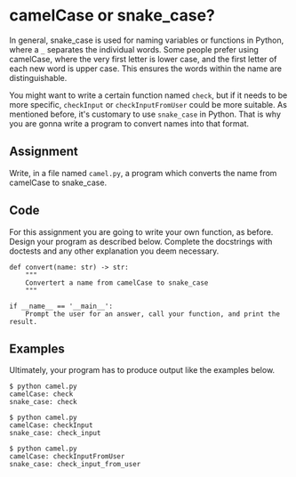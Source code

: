 # camelCase or snake_case?

In general, snake_case is used for naming variables or functions in Python, where a `_` separates the individual words. Some people prefer using camelCase, where the very first letter is lower case, and the first letter of each new word is upper case. This ensures the words within the name are distinguishable.

You might want to write a certain function named `check`, but if it needs to be more specific, `checkInput` or `checkInputFromUser` could be more suitable. As mentioned before, it's customary to use `snake_case` in Python. That is why you are gonna write a program to convert names into that format.


## Assignment

Write, in a file named `camel.py`, a program which converts the name from camelCase to snake_case.

## Code

For this assignment you are going to write your own function, as before. Design your program as described below. Complete the docstrings with doctests and any other explanation you deem necessary.

    def convert(name: str) -> str:
        """
        Convertert a name from camelCase to snake_case
        """

    if __name__ == '__main__':
        Prompt the user for an answer, call your function, and print the result.

## Examples

Ultimately, your program has to produce output like the examples below.

    $ python camel.py
    camelCase: check
    snake_case: check

    $ python camel.py
    camelCase: checkInput
    snake_case: check_input

    $ python camel.py
    camelCase: checkInputFromUser
    snake_case: check_input_from_user
